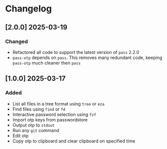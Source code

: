 # Changelog

## [2.0.0] 2025-03-19

### Changed

- Refactored all code to support the latest version of `pass` 2.2.0
- `pass-otp` depends on `pass`. This removes many redundant code, keeping `pass-otp` much cleaner then `pass`

## [1.0.0] 2025-03-17

### Added

- List all files in a tree format using `tree` or `eza`
- Find files using `find` or `fd`
- Interactive password selection using `fzf`
- Import otp keys from passwordstore
- Output otp to `stdout`
- Run any `git` command
- Edit otp
- Copy otp to clipboard and clear clipboard on specified time
